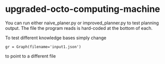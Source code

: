 # upgraded-octo-computing-machine
You can run either naive_planer.py or improved_planner.py to test planning output.
The file the program reads is hard-coded at the bottom of each.

To test different knowledge bases simply change 
```
gr = Graph(filename='input1.json')
``` 
to point to a different file
